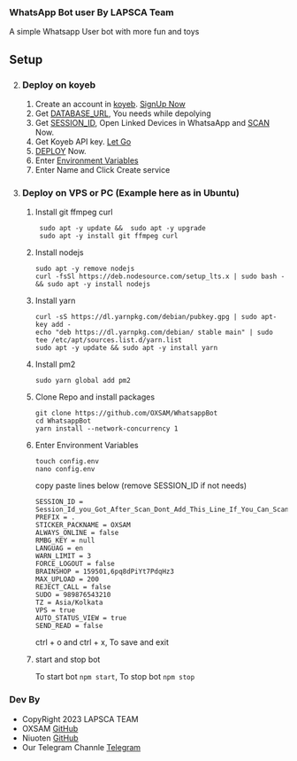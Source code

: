 ### WhatsApp Bot user By LAPSCA Team 

A simple Whatsapp User bot with more fun and toys 

## Setup

2. ### Deploy on koyeb
   1. Create an account in [koyeb](https://app.koyeb.com/auth/signup). [SignUp Now](https://app.koyeb.com/auth/signup)
   2. Get [DATABASE_URL](https://github.com/OXSAM/WhatsappBot/wiki/DATABASE_URL), You needs while depolying
   3. Get [SESSION_ID](https://levanter.onrender.com/md), Open Linked Devices in WhatsaApp and [SCAN](https://levanter.onrender.com/md) Now.
   4. Get Koyeb API key. [Let Go](https://app.koyeb.com/account/api)
   5. [DEPLOY](https://levanter.onrender.com/koyeb) Now.
   6. Enter [Environment Variables](https://github.com/OXSAM/WhatsappBot/wiki/Environment_Variables) 
   7. Enter Name and Click Create service
   
3. ### Deploy on VPS or PC (Example here as in Ubuntu)

   1. Install git ffmpeg curl
      ```
       sudo apt -y update &&  sudo apt -y upgrade
       sudo apt -y install git ffmpeg curl
      ```
   2. Install nodejs

      ```
      sudo apt -y remove nodejs
      curl -fsSl https://deb.nodesource.com/setup_lts.x | sudo bash - && sudo apt -y install nodejs
      ```

   3. Install yarn

      ```
      curl -sS https://dl.yarnpkg.com/debian/pubkey.gpg | sudo apt-key add -
      echo "deb https://dl.yarnpkg.com/debian/ stable main" | sudo tee /etc/apt/sources.list.d/yarn.list
      sudo apt -y update && sudo apt -y install yarn
      ```

   4. Install pm2

      ```
      sudo yarn global add pm2
      ```

   5. Clone Repo and install packages

      ```
      git clone https://github.com/OXSAM/WhatsappBot
      cd WhatsappBot
      yarn install --network-concurrency 1
      ```

   6. Enter Environment Variables

      ```
      touch config.env
      nano config.env
      ```

      copy paste lines below (remove SESSION_ID if not needs)

      ```
      SESSION_ID = Session_Id_you_Got_After_Scan_Dont_Add_This_Line_If_You_Can_Scan_From_Terminal_Itself
      PREFIX = .
      STICKER_PACKNAME = OXSAM
      ALWAYS_ONLINE = false
      RMBG_KEY = null
      LANGUAG = en
      WARN_LIMIT = 3
      FORCE_LOGOUT = false
      BRAINSHOP = 159501,6pq8dPiYt7PdqHz3
      MAX_UPLOAD = 200
      REJECT_CALL = false
      SUDO = 989876543210
      TZ = Asia/Kolkata
      VPS = true
      AUTO_STATUS_VIEW = true
      SEND_READ = false
      ```
     
      ctrl + o and ctrl + x, To save and exit

   7. start and stop bot

      To start bot `npm start`,
      To stop bot `npm stop`

### Dev By 
- CopyRight 2023 LAPSCA TEAM 
- OXSAM [GitHub](https://github.com/OXSAM)
- Niuoten [GitHub](https://github.com/niuoten)
- Our Telegram Channle [Telegram](https://t.me/estkan3a)
